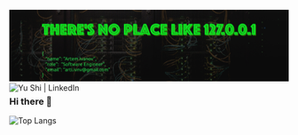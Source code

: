![banner](https://github.com/arti-ivnv/arti-ivnv/blob/main/assets/header.png?raw=true)
<a href="https://www.linkedin.com/in/yushi95/"><img align="left" src="https://img.shields.io/badge/Instagram-%23E4405F.svg?style=for-the-badge&logo=Instagram&logoColor=white" alt="Yu Shi | LinkedIn" width="400px"/></a>
### Hi there 👋

![Top Langs](https://github-readme-stats.vercel.app/api/top-langs/?username=arti-ivnv&langs_count=10&layout=compact)
<!--
**arti-ivnv/arti-ivnv** is a ✨ _special_ ✨ repository because its `README.md` (this file) appears on your GitHub profile.

Here are some ideas to get you started:

- 🔭 I’m currently working on ...
- 🌱 I’m currently learning ...
- 👯 I’m looking to collaborate on ...
- 🤔 I’m looking for help with ...
- 💬 Ask me about ...
- 📫 How to reach me: ...
- 😄 Pronouns: ...
- ⚡ Fun fact: ...
-->
